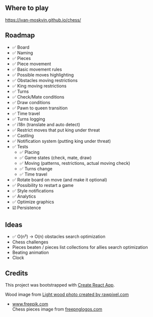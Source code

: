 ## Where to play

https://ivan-moskvin.github.io/chess/

## Roadmap

- ✅ Board
- ✅ Naming
- ✅ Pieces
- ✅ Piece movement
- ✅ Basic movement rules
- ✅ Possible moves highlighting
- ✅ Obstacles moving restrictions
- ✅ King moving restrictions
- ✅ Turns
- ✅ Check/Mate conditions
- ✅ Draw conditions
- ✅ Pawn to queen transition
- ✅ Time travel
- ✅ Turns logging
- ✅ i18n (translate and auto detect)
- ✅ Restrict moves that put king under threat
- ✅ Castling
- ✅ Notification system (putting king under threat)
- ✅ Tests
    - ✅ Placing
    - ✅ Game states (check, mate, draw)
    - ✅ Moving (patterns, restrictions, actual moving check)
    - ✅ Turns change
    - ✅ Time travel
- ✅ Rotate board on move (and make it optional)
- ✅ Possibility to restart a game
- ✅ Style notifications
- ✅ Analytics
- ✅ Optimize graphics
- ☑️ Persistence

## Ideas

- ✅ O(n²) → O(n) obstacles search optimization
- Chess challenges
- Pieces beaten / pieces list collections for allies search optimization
- Beating animation
- Clock

## Credits

This project was bootstrapped with [Create React App](https://github.com/facebook/create-react-app).

Wood image from <a href="https://www.freepik.com/photos/light-wood">Light wood photo created by rawpixel.com

- www.freepik.com</a><br />
  Chess pieces image from <a href="https://www.freepnglogos.com/pics/chess">freepnglogos.com</a>
